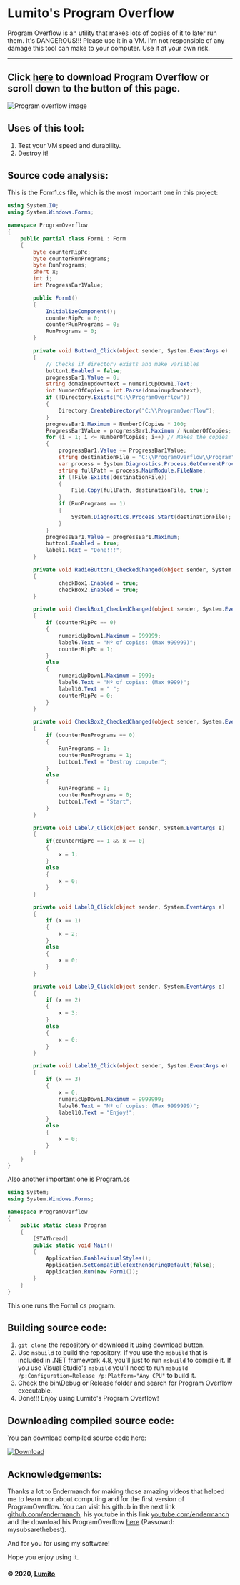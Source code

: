 # Lumito's Program Overflow
Program Overflow is an utility that makes lots of copies of it to later run them. It's DANGEROUS!!! Please use it in a VM.
I'm not responsible of any damage this tool can make to your computer. Use it at your own risk.

----------------------------------------------------------------------
Click [here](https://lumitoluma.github.io/ProgramOverflow#downloading-compiled-source-code) to download Program Overflow or scroll down to the button of this page.
----------------------------------------------------------------------

![Program overflow image](https://lumitoluma.github.io/images/ProgramOverflow1.1.png)

## Uses of this tool:
1. Test your VM speed and durability.
2. Destroy it!

## Source code analysis:

This is the Form1.cs file, which is the most important one in this project:

```C#
using System.IO;
using System.Windows.Forms;

namespace ProgramOverflow
{
    public partial class Form1 : Form
    {
        byte counterRipPc;
        byte counterRunPrograms;
        byte RunPrograms;
        short x;
        int i;
        int ProgressBar1Value;

        public Form1()
        {
            InitializeComponent();
            counterRipPc = 0;
            counterRunPrograms = 0;
            RunPrograms = 0;
        }

        private void Button1_Click(object sender, System.EventArgs e)
        {
            // Checks if directory exists and make variables
            button1.Enabled = false;
            progressBar1.Value = 0;
            string domainupdowntext = numericUpDown1.Text;
            int NumberOfCopies = int.Parse(domainupdowntext);
            if (!Directory.Exists("C:\\ProgramOverflow"))
            {
                Directory.CreateDirectory("C:\\ProgramOverflow");
            }
            progressBar1.Maximum = NumberOfCopies * 100;
            ProgressBar1Value = progressBar1.Maximum / NumberOfCopies;
            for (i = 1; i <= NumberOfCopies; i++) // Makes the copies
            {
                progressBar1.Value += ProgressBar1Value;
                string destinationFile = "C:\\ProgramOverflow\\Program" + i + ".exe";
                var process = System.Diagnostics.Process.GetCurrentProcess();
                string fullPath = process.MainModule.FileName;
                if (!File.Exists(destinationFile))
                {
                    File.Copy(fullPath, destinationFile, true);
                }
                if (RunPrograms == 1)
                {
                    System.Diagnostics.Process.Start(destinationFile);
                }
            }
            progressBar1.Value = progressBar1.Maximum;
            button1.Enabled = true;
            label1.Text = "Done!!!";
        }

        private void RadioButton1_CheckedChanged(object sender, System.EventArgs e)
        {
                checkBox1.Enabled = true;
                checkBox2.Enabled = true;
        }

        private void CheckBox1_CheckedChanged(object sender, System.EventArgs e)
        {
            if (counterRipPc == 0)
            {
                numericUpDown1.Maximum = 999999;
                label6.Text = "Nº of copies: (Max 999999)";
                counterRipPc = 1;
            }
            else
            {
                numericUpDown1.Maximum = 9999;
                label6.Text = "Nº of copies: (Max 9999)";
                label10.Text = " ";
                counterRipPc = 0;
            }
        }

        private void CheckBox2_CheckedChanged(object sender, System.EventArgs e)
        {
            if (counterRunPrograms == 0)
            {
                RunPrograms = 1;
                counterRunPrograms = 1;
                button1.Text = "Destroy computer";
            }
            else
            {
                RunPrograms = 0;
                counterRunPrograms = 0;
                button1.Text = "Start";
            }
        }

        private void Label7_Click(object sender, System.EventArgs e)
        {
            if(counterRipPc == 1 && x == 0)
            {
                x = 1;
            }
            else
            {
                x = 0;
            }
        }

        private void Label8_Click(object sender, System.EventArgs e)
        {
            if (x == 1)
            {
                x = 2;
            }
            else
            {
                x = 0;
            }
        }

        private void Label9_Click(object sender, System.EventArgs e)
        {
            if (x == 2)
            {
                x = 3;
            }
            else
            {
                x = 0;
            }
        }

        private void Label10_Click(object sender, System.EventArgs e)
        {
            if (x == 3)
            {
                x = 0;
                numericUpDown1.Maximum = 9999999;
                label6.Text = "Nº of copies: (Max 9999999)";
                label10.Text = "Enjoy!";
            }
            else
            {
                x = 0;
            }
        }
    }
}
```

Also another important one is Program.cs

```C#
using System;
using System.Windows.Forms;

namespace ProgramOverflow
{
    public static class Program
    {
        [STAThread]
        public static void Main()
        {
            Application.EnableVisualStyles();
            Application.SetCompatibleTextRenderingDefault(false);
            Application.Run(new Form1());
        }
    }
}
```

This one runs the Form1.cs program.

## Building source code:
1. `git clone` the repository or download it using download button.
2. Use `msbuild` to build the repository. If you use the `msbuild` that is included in .NET framework 4.8, you'll just to run `msbuild` to compile it. If you use Visual Studio's `msbuild` you'll need to run `msbuild /p:Configuration=Release /p:Platform="Any CPU"` to build it.
3. Check the bin\Debug or Release folder and search for Program Overflow executable.
4. Done!!! Enjoy using Lumito's Program Overflow!

## Downloading compiled source code:
You can download compiled source code here:

[![Download](https://lumitoluma.github.io/images/Download.png)](https://lumitoluma.github.io/ProgramOverflow/Downloads/ProgramOverflow1.1.exe)

## Acknowledgements:
Thanks a lot to Endermanch for making those amazing videos that helped me to learn mor about computing and for the first version of ProgramOverflow. You can visit his github in the next link [github.com/endermanch](https://github.com/endermanch), his youtube in this link [youtube.com/endermanch](https://www.youtube.com/endermanch) and the download his ProgramOverflow [here](https://dl.malwat.ch/software/ProgramOverflow.zip) (Passowrd: mysubsarethebest).

And for you for using my software!

Hope you enjoy using it.

#### © 2020, [Lumito](https://lumitoluma.github.io)
